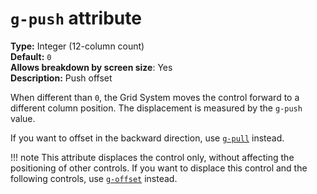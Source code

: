 # `g-push` attribute

**Type:** Integer (12-column count)<br/>
**Default:** `0`<br/>
**Allows breakdown by screen size**: Yes<br/>
**Description:** Push offset

When different than `0`, the Grid System moves the control forward to a different column position. The displacement is measured by the `g-push` value. 

If you want to offset in the backward direction, use [`g-pull`](g-pull.md) instead.

!!! note
    This attribute displaces the control only, without affecting the positioning of other controls.
    If you want to displace this control and the following controls, use [`g-offset`](g-offset.md) instead.